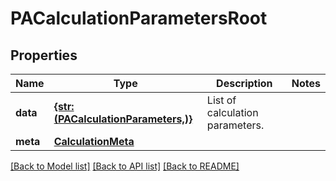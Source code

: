 # PACalculationParametersRoot


## Properties
Name | Type | Description | Notes
------------ | ------------- | ------------- | -------------
**data** | [**{str: (PACalculationParameters,)}**](PACalculationParameters.md) | List of calculation parameters. | 
**meta** | [**CalculationMeta**](CalculationMeta.md) |  | 

[[Back to Model list]](../README.md#documentation-for-models) [[Back to API list]](../README.md#documentation-for-api-endpoints) [[Back to README]](../README.md)


